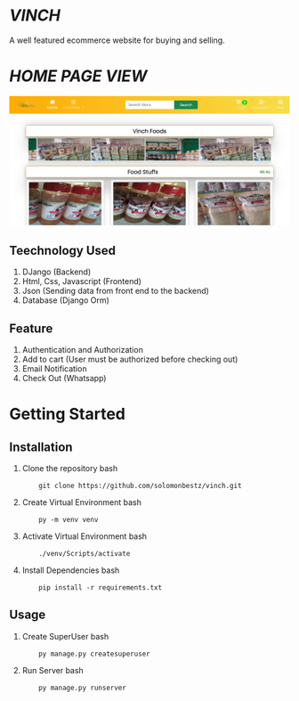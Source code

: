 
# *VINCH*

A well featured ecommerce website for buying and selling.

# *HOME PAGE VIEW*

![Alt text](./static/images/vinch1.png)

## Teechnology Used

1. DJango (Backend)
2. Html, Css, Javascript (Frontend)
3. Json (Sending data from front end to the backend)
4. Database (Django Orm)

## Feature

1. Authentication and Authorization
2. Add to cart (User must be authorized before checking out)
3. Email Notification
4. Check Out (Whatsapp)

# Getting Started

## Installation

1. Clone the repository
    bash 
    ```
        git clone https://github.com/solomonbestz/vinch.git
    ```

2. Create Virtual Environment
    bash
    ```
        py -m venv venv
    ```

3. Activate Virtual Environment
    bash
    ```
        ./venv/Scripts/activate
    ```

4. Install Dependencies
    bash
    ```
        pip install -r requirements.txt
    ```

## Usage

1. Create SuperUser
    bash
    ```
        py manage.py createsuperuser
    ```

2. Run Server
    bash 
    ```
        py manage.py runserver
    ```